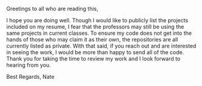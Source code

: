 Greetings to all who are reading this,

I hope you are doing well. Though I would like to publicly list the projects included on my resume, I
fear that the professors may still be using the same projects in current classes. To ensure my code does
not get into the hands of those who may claim it as their own, the repositories are all currently listed as
private. With that said, if you reach out and are interested in seeing the work, I would be more than happy
to send all of the code. Thank you for taking the time to review my work and I look forward to hearing from you.

Best Regards, 
Nate
